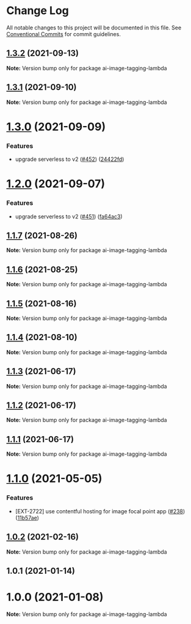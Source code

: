 # Change Log

All notable changes to this project will be documented in this file.
See [Conventional Commits](https://conventionalcommits.org) for commit guidelines.

## [1.3.2](https://github.com/contentful/apps/compare/ai-image-tagging-lambda@1.3.1...ai-image-tagging-lambda@1.3.2) (2021-09-13)

**Note:** Version bump only for package ai-image-tagging-lambda





## [1.3.1](https://github.com/contentful/apps/compare/ai-image-tagging-lambda@1.3.0...ai-image-tagging-lambda@1.3.1) (2021-09-10)

**Note:** Version bump only for package ai-image-tagging-lambda





# [1.3.0](https://github.com/contentful/apps/compare/ai-image-tagging-lambda@1.2.0...ai-image-tagging-lambda@1.3.0) (2021-09-09)


### Features

* upgrade serverless to v2 ([#452](https://github.com/contentful/apps/issues/452)) ([24422fd](https://github.com/contentful/apps/commit/24422fd543f765db0167b2b98c61a02d72809008))





# [1.2.0](https://github.com/contentful/apps/compare/ai-image-tagging-lambda@1.1.7...ai-image-tagging-lambda@1.2.0) (2021-09-07)


### Features

* upgrade serverless to v2 ([#451](https://github.com/contentful/apps/issues/451)) ([fa64ac3](https://github.com/contentful/apps/commit/fa64ac34e9a884230bd6f1c71adcb2fdbb778dc8))





## [1.1.7](https://github.com/contentful/apps/compare/ai-image-tagging-lambda@1.1.6...ai-image-tagging-lambda@1.1.7) (2021-08-26)

**Note:** Version bump only for package ai-image-tagging-lambda





## [1.1.6](https://github.com/contentful/apps/compare/ai-image-tagging-lambda@1.1.5...ai-image-tagging-lambda@1.1.6) (2021-08-25)

**Note:** Version bump only for package ai-image-tagging-lambda





## [1.1.5](https://github.com/contentful/apps/compare/ai-image-tagging-lambda@1.1.4...ai-image-tagging-lambda@1.1.5) (2021-08-16)

**Note:** Version bump only for package ai-image-tagging-lambda





## [1.1.4](https://github.com/contentful/apps/compare/ai-image-tagging-lambda@1.1.3...ai-image-tagging-lambda@1.1.4) (2021-08-10)

**Note:** Version bump only for package ai-image-tagging-lambda





## [1.1.3](https://github.com/contentful/apps/compare/ai-image-tagging-lambda@1.1.2...ai-image-tagging-lambda@1.1.3) (2021-06-17)

**Note:** Version bump only for package ai-image-tagging-lambda





## [1.1.2](https://github.com/contentful/apps/compare/ai-image-tagging-lambda@1.1.1...ai-image-tagging-lambda@1.1.2) (2021-06-17)

**Note:** Version bump only for package ai-image-tagging-lambda





## [1.1.1](https://github.com/contentful/apps/compare/ai-image-tagging-lambda@1.1.0...ai-image-tagging-lambda@1.1.1) (2021-06-17)

**Note:** Version bump only for package ai-image-tagging-lambda





# [1.1.0](https://github.com/contentful/apps/compare/ai-image-tagging-lambda@1.0.2...ai-image-tagging-lambda@1.1.0) (2021-05-05)


### Features

* [EXT-2722] use contentful hosting for image focal point app ([#238](https://github.com/contentful/apps/issues/238)) ([11b57ae](https://github.com/contentful/apps/commit/11b57ae3e4fb5dd376544d89056430b71883517c))





## [1.0.2](https://github.com/contentful/apps/compare/ai-image-tagging-lambda@1.0.1...ai-image-tagging-lambda@1.0.2) (2021-02-16)

**Note:** Version bump only for package ai-image-tagging-lambda





## 1.0.1 (2021-01-14)



# 1.0.0 (2021-01-08)

**Note:** Version bump only for package ai-image-tagging-lambda
